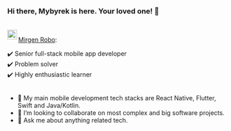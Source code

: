 
### Hi there, Mybyrek is here. Your loved one! 👋

<br>
<a href="https://www.linkedin.com/in/mirgen/">
  <img align="left" alt="Abhishek's LinkedIN" width="22px" src="https://raw.githubusercontent.com/peterthehan/peterthehan/master/assets/linkedin.svg" />
</a>

[Mirgen Robo](https://my.visualcv.com/mirgen-robo/):

✔️ Senior full-stack mobile app developer
<br>
✔️ Problem solver
<br>
✔️ Highly enthusiastic learner
<br><br>

- 🔭 My main mobile development tech stacks are React Native, Flutter, Swift and Java/Kotlin.
- 👯 I’m looking to collaborate on most complex and big software projects.
- 💬 Ask me about anything related tech.
